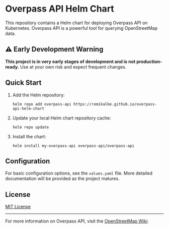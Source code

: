 # Overpass API Helm Chart

This repository contains a Helm chart for deploying Overpass API on Kubernetes. Overpass API is a powerful tool for querying OpenStreetMap data.

## ⚠️ Early Development Warning

**This project is in very early stages of development and is not production-ready.** Use at your own risk and expect frequent changes.

## Quick Start

1. Add the Helm repository:
   ```shell
   helm repo add overpass-api https://remikalbe.github.io/overpass-api-helm-chart
   ```

2. Update your local Helm chart repository cache:
   ```shell
   helm repo update
   ```

3. Install the chart:
   ```shell
   helm install my-overpass-api overpass-api/overpass-api
   ```

## Configuration

For basic configuration options, see the `values.yaml` file. More detailed documentation will be provided as the project matures.

## License

[MIT License](LICENSE)

---

For more information on Overpass API, visit the [OpenStreetMap Wiki](https://wiki.openstreetmap.org/wiki/Overpass_API).